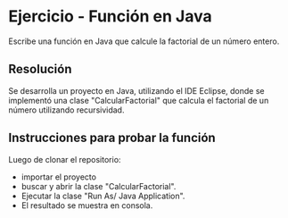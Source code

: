 # Ejercicio - Función en Java

Escribe una función en Java que calcule la factorial de un número entero.

## Resolución

Se desarrolla un proyecto en Java, utilizando el IDE Eclipse, donde se implementó una clase "CalcularFactorial" que calcula el factorial de un número utilizando recursividad.

## Instrucciones para probar la función

Luego de clonar el repositorio:

- importar el proyecto
- buscar y abrir la clase "CalcularFactorial".
- Ejecutar la clase "Run As/ Java Application".
- El resultado se muestra en consola.